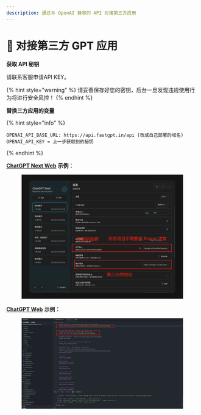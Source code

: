 ```yaml
---
description: 通过与 OpenAI 兼容的 API 对接第三方应用
---
```


# 💬 对接第三方 GPT 应用

**获取 API 秘钥**&#x20;

请联系客服申请API KEY。

{% hint style="warning" %}
请妥善保存好您的密钥，后台一旦发现违规使用行为将进行安全风控！
{% endhint %}

**替换三方应用的变量**

{% hint style="info" %}
```
OPENAI_API_BASE_URL: https://api.fastgpt.in/api (改成自己部署的域名)
OPENAI_API_KEY = 上一步获取到的秘钥
```
{% endhint %}

[**ChatGPT Next Web**](https://github.com/Yidadaa/ChatGPT-Next-Web) **示例：**

<figure><img src="../../../.gitbook/assets/chatgptnext.png" alt=""><figcaption></figcaption></figure>

[**ChatGPT Web**](https://github.com/Chanzhaoyu/chatgpt-web) **示例：**

<figure><img src="../../../.gitbook/assets/chatgptweb12.png" alt=""><figcaption></figcaption></figure>
